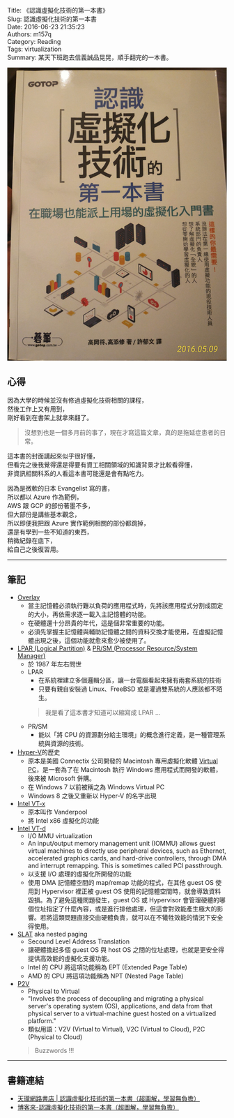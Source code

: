 Title: 《認識虛擬化技術的第一本書》  
Slug: 認識虛擬化技術的第一本書  
Date: 2016-06-23 21:35:23  
Authors: m157q  
Category: Reading  
Tags: virtualization  
Summary: 某天下班跑去信義誠品晃晃，順手翻完的一本書。  
  
  
![cover](/files/認識虛擬化技術的第一本書/cover.jpg)  
  
## 心得  
  
因為大學的時候並沒有修過虛擬化技術相關的課程，  
然後工作上又有用到，  
剛好看到在書架上就拿來翻了。  
  
> 沒想到也是一個多月前的事了，現在才寫這篇文章，真的是拖延症患者的日常。  
  
這本書的封面講起來似乎很好懂，  
但看完之後我覺得還是得要有資工相關領域的知識背景才比較看得懂，  
非資訊相關科系的人看這本書可能還是會有點吃力。  
  
因為是微軟的日本 Evangelist 寫的書，  
所以都以 Azure 作為範例，  
AWS 跟 GCP 的部份著墨不多，  
但大部份是講些基本觀念，  
所以即便我把跟 Azure 實作範例相關的部份都跳掉，  
還是有學到一些不知道的東西，  
稍微紀錄在底下，  
給自己之後復習用。  
  
---  
  
## 筆記  
  
+ [Overlay](https://en.wikipedia.org/wiki/Overlay_(programming))  
    + 當主記憶體必須執行難以負荷的應用程式時，先將該應用程式分割成固定的大小，再依需求逐一載入主記憶體的功能。  
    + 在硬體還十分昂貴的年代，這是個非常重要的功能。  
    + 必須先掌握主記憶體與輔助記憶體之間的資料交換才能使用，在虛擬記憶體出現之後，這個功能就愈來愈少被使用了。  
+ [LPAR (Logical Partition)](https://en.wikipedia.org/wiki/Logical_partition) & [PR/SM (Processor Resource/System Manager)](https://en.wikipedia.org/wiki/PR/SM)  
    + 於 1987 年左右問世  
    + LPAR  
        + 在系統裡建立多個邏輯分區，讓一台電腦看起來擁有兩套系統的技術  
        + 只要有親自安裝過 Linux、FreeBSD 或是灌過雙系統的人應該都不陌生。  
        > 我是看了這本書才知道可以縮寫成 LPAR ...  
    + PR/SM  
        + 能以「將 CPU 的資源劃分給主環境」的概念進行定義，是一種管理系統與資源的技術。  
+ [Hyper-V](https://en.wikipedia.org/wiki/Hyper-V)的歷史  
    + 原本是美國 Connectix 公司開發的 Macintosh 專用虛擬化軟體 [Virtual PC](https://en.wikipedia.org/wiki/Windows_Virtual_PC#Virtual_PC_by_Connectix)，是一套為了在 Macintosh 執行 Windows 應用程式而開發的軟體，後來被 Microsoft 併購。  
    + 在 Windows 7 以前被稱之為 Windows Virtual PC  
    + Windows 8 之後又重新以 Hyper-V 的名字出現  
+ [Intel VT-x](https://en.wikipedia.org/wiki/X86_virtualization#Intel_virtualization_.28VT-x.29)  
    + 原本叫作 Vanderpool  
    + 將 Intel x86 虛擬化的功能  
+ [Intel VT-d](https://en.wikipedia.org/wiki/X86_virtualization#I.2FO_MMU_virtualization_.28AMD-Vi_and_Intel_VT-d.29)  
    + I/O MMU virtualization  
    + An input/output memory management unit (IOMMU) allows guest virtual machines to directly use peripheral devices, such as Ethernet, accelerated graphics cards, and hard-drive controllers, through DMA and interrupt remapping. This is sometimes called PCI passthrough.  
    + 以支援 I/O 處理的虛擬化所開發的功能  
    + 使用 DMA 記憶體空間的 map/remap 功能的程式，在其他 guest OS 使用到 Hypervisor 裡正被 guest OS 使用的記憶體空間時，就會導致資料毀損。為了避免這種問題發生，guest OS 或 Hypervisor 會管理硬體的哪個位址指定了什麼內容，或是進行排他處理，但這會對效能產生極大的影響。若將這類問題直接交由硬體負責，就可以在不犧牲效能的情況下安全得使用。  
+ [SLAT](https://en.wikipedia.org/wiki/Second_Level_Address_Translation) aka nested paging  
    + Secound Level Address Translation  
    + 讓硬體擔起多個 guest OS 與 host OS 之間的位址處理，也就是更安全得提供高效能的虛擬化支援功能。  
    + Intel 的 CPU 將這項功能稱為 EPT (Extended Page Table)  
    + AMD 的 CPU 將這項功能稱為 NPT (Nested Page Table)  
+ [P2V](https://en.wikipedia.org/wiki/Physical-to-Virtual)  
    + Physical to Virtual  
    + "Involves the process of decoupling and migrating a physical server's operating system (OS), applications, and data from that physical server to a virtual-machine guest hosted on a virtualized platform."  
    + 類似用語：V2V (Virtual to Virtual), V2C (Virtual to Cloud), P2C (Physical to Cloud)  
    > Buzzwords !!!  
  
---  
  
## 書籍連結  
  
+ [天瓏網路書店 | 認識虛擬化技術的第一本書（超圖解，學習無負擔）](https://www.tenlong.com.tw/items/9863478431?item_id=1010879)  
+ [博客來-認識虛擬化技術的第一本書（超圖解，學習無負擔）](http://www.books.com.tw/products/0010704880)  
